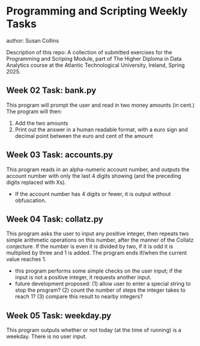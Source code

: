 # Programming and Scripting Weekly Tasks
author: Susan Collins

Description of this repo: A collection of submitted exercises for the Programming and Scriping Module, part of The Higher Diploma in Data Analytics course at the Atlantic Technological University, Ireland, Spring 2025.


## Week 02 Task: bank.py
This program will prompt the user and read in two money amounts (in cent.) The program will then:
1. Add the two amounts
2. Print out the answer in a human readable format, with a euro sign and decimal point between the euro and cent of the amount 

## Week 03 Task: accounts.py
This program reads in an alpha-numeric account number, and outputs the account number with only the last 4 digits showing (and the preceding digits replaced with Xs).
- If the account number has 4 digits or fewer, it is output without obfuscation.

## Week 04 Task: collatz.py
This program asks the user to input any positive integer, then repeats two simple arithmetic operations on this number, after the manner of the Collatz conjecture. If the number is even it is divided by two, if it is odd it is multiplied by three and 1 is added. The program ends if/when the current value reaches 1. 
- this program performs some simple checks on the user input; if the input is not a positive integer, it requests another input.
- future development proposed: (1) allow user to enter a special string to stop the program? (2) count the number of steps the integer takes to reach 1? (3) compare this result to nearby integers?

## Week 05 Task: weekday.py
This program outputs whether or not today (at the time of running) is a weekday. There is no user input.

